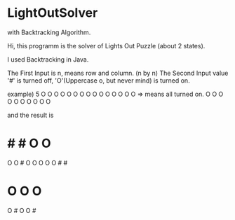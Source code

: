 # LightOutSolver
with Backtracking Algorithm.

Hi, this programm is the solver of Lights Out Puzzle (about 2 states).

I used Backtracking in Java.

The First Input is n, means row and column. (n by n)
The Second Input value '#' is turned off, 'O'(Uppercase o, but never mind) is turned on.

example)
5
O O O O O
O O O O O
O O O O O     => means all turned on.
O O O O O
O O O O O

and the result is
# # # O O
O O # O O
O O O # #
# O O O #
O # O O #
